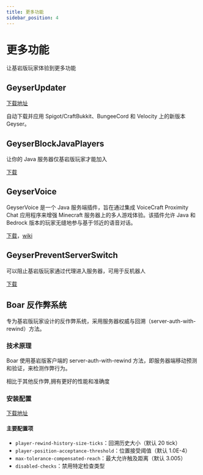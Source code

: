 ```yaml
---
title: 更多功能
sidebar_position: 4
---
```


# 更多功能

让基岩版玩家体验到更多功能

## GeyserUpdater

[下载地址](https://www.spigotmc.org/resources/geyserupdater.88555/)

自动下载并应用 Spigot/CraftBukkit、BungeeCord 和 Velocity 上的新版本 Geyser。

## GeyserBlockJavaPlayers

让你的 Java 服务器仅基岩版玩家才能加入

[下载](https://ci.kejonamc.dev/job/GeyserBlockJavaPlayers/job/master/)

## GeyserVoice

GeyserVoice 是一个 Java 服务端插件，旨在通过集成 VoiceCraft Proximity Chat 应用程序来增强 Minecraft 服务器上的多人游戏体验。该插件允许 Java 和 Bedrock 版本的玩家无缝地参与基于邻近的语音对话。

[下载](https://github.com/SineVector241/VoiceCraft-MCBE_Proximity_Chat/releases/)，[wiki](https://github.com/mineserv-top/GeyserVoice/wiki/)

## GeyserPreventServerSwitch

可以阻止基岩版玩家通过代理进入服务器，可用于反机器人

[下载](https://github.com/kejonaMC/GeyserPreventServerSwitch)

## Boar 反作弊系统

专为基岩版玩家设计的反作弊系统，采用服务器权威与回溯（server-auth-with-rewind）方法。

### 技术原理

Boar 使用基岩版客户端的 server-auth-with-rewind 方法，即服务器端移动预测和验证，来检测作弊行为。

相比于其他反作弊,拥有更好的性能和准确度

### 安装配置

[下载地址](https://github.com/oryxel1/Boar/releases)

#### 主要配置项

- `player-rewind-history-size-ticks`：回溯历史大小（默认 20 tick）
- `player-position-acceptance-threshold`：位置接受阈值（默认 1.0E-4）
- `max-tolerance-compensated-reach`：最大允许触及距离（默认 3.005）
- `disabled-checks`：禁用特定检查类型

